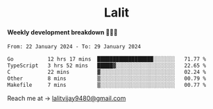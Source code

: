 <h1 align="center">Lalit</h1>

#### Weekly development breakdown 👨🏻‍💻
<!--START_SECTION:waka-->

```txt
From: 22 January 2024 - To: 29 January 2024

Go           12 hrs 17 mins  ██████████████████░░░░░░░   71.77 %
TypeScript   3 hrs 52 mins   █████▓░░░░░░░░░░░░░░░░░░░   22.65 %
C            22 mins         ▓░░░░░░░░░░░░░░░░░░░░░░░░   02.24 %
Other        8 mins          ▒░░░░░░░░░░░░░░░░░░░░░░░░   00.79 %
Makefile     7 mins          ▒░░░░░░░░░░░░░░░░░░░░░░░░   00.77 %
```

<!--END_SECTION:waka-->

Reach me at → lalitvijay9480@gmail.com
